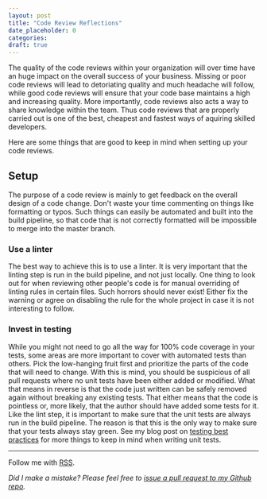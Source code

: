 ```yaml
---
layout: post
title: "Code Review Reflections"
date_placeholder: 0
categories:
draft: true
---
```


The quality of the code reviews within your organization will over time have an huge impact on the overall success of your business. Missing or poor code reviews will lead to detoriating quality and much headache will follow, while good code reviews will ensure that your code base maintains a high and increasing quality. More importantly, code reviews also acts a way to share knowledge within the team. Thus code reviews that are properly carried out is one of the best, cheapest and fastest ways of aquiring skilled developers.

Here are some things that are good to keep in mind when setting up your code reviews.

## Setup

The purpose of a code review is mainly to get feedback on the overall design of a code change. Don't waste your time commenting on things like formatting or typos. Such things can easily be automated and built into the build pipeline, so that code that is not correctly formatted will be impossible to merge into the master branch.

### Use a linter

The best way to achieve this is to use a linter. It is very important that the linting step is run in the build pipeline, and not just locally. One thing to look out for when reviewing other people's code is for manual overriding of linting rules in certain files. Such horrors should never exist! Either fix the warning or agree on disabling the rule for the whole project in case it is not interesting to follow.

### Invest in testing

While you might not need to go all the way for 100% code coverage in your tests, some areas are more important to cover with automated tests than others. Pick the low-hanging fruit first and prioritize the parts of the code that will need to change. With this is mind, you should be suspicious of all pull requests where no unit tests have been either added or modified. What that means in reverse is that the code just written can be safely removed again without breaking any existing tests. That either means that the code is pointless or, more likely, that the author should have added some tests for it. Like the lint step, it is important to make sure that the unit tests are always run in the build pipeline. The reason is that this is the only way to make sure that your tests always stay green. See my blog post on [testing best practices](https://sundin.github.io/testing/2019/08/07/testing-best-practices.html) for more things to keep in mind when writing unit tests.

---

Follow me with [RSS](https://sundin.github.io/feed.xml).

_Did I make a mistake? Please feel free to [issue a pull request to my Github repo](https://github.com/Sundin/sundin.github.io)._
